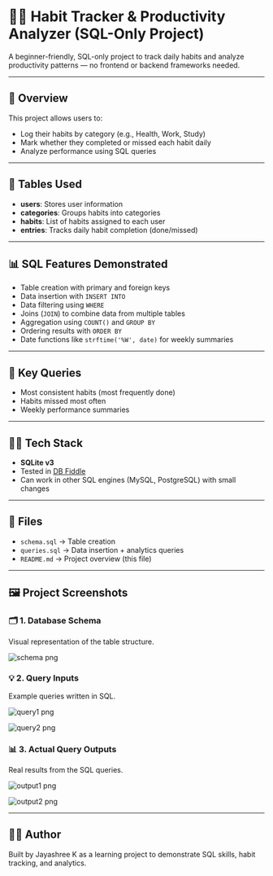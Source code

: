 # 🧘‍♀️ Habit Tracker & Productivity Analyzer (SQL-Only Project)

A beginner-friendly, SQL-only project to track daily habits and analyze productivity patterns — no frontend or backend frameworks needed.

---

## 📌 Overview

This project allows users to:
- Log their habits by category (e.g., Health, Work, Study)
- Mark whether they completed or missed each habit daily
- Analyze performance using SQL queries

---

## 🧩 Tables Used

- **users**: Stores user information  
- **categories**: Groups habits into categories  
- **habits**: List of habits assigned to each user  
- **entries**: Tracks daily habit completion (done/missed)

---

## 📊 SQL Features Demonstrated

- Table creation with primary and foreign keys  
- Data insertion with `INSERT INTO`  
- Data filtering using `WHERE`  
- Joins (`JOIN`) to combine data from multiple tables  
- Aggregation using `COUNT()` and `GROUP BY`  
- Ordering results with `ORDER BY`  
- Date functions like `strftime('%W', date)` for weekly summaries

---

## 🧠 Key Queries

- Most consistent habits (most frequently done)  
- Habits missed most often  
- Weekly performance summaries

---

## 🧑‍💻 Tech Stack

- **SQLite v3**  
- Tested in [DB Fiddle](https://www.db-fiddle.com/)  
- Can work in other SQL engines (MySQL, PostgreSQL) with small changes

---

## 📁 Files

- `schema.sql` → Table creation  
- `queries.sql` → Data insertion + analytics queries  
- `README.md` → Project overview (this file)

---

## 🖼️ Project Screenshots

### 🗂️ 1. Database Schema
Visual representation of the table structure.



![schema png](https://github.com/user-attachments/assets/af1a64f3-9fc1-4b15-b66f-d8e7c4e54741)


### 💡 2. Query Inputs
Example queries written in SQL.


![query1 png](https://github.com/user-attachments/assets/c2d35c0a-a270-4881-9df1-414667324216)

![query2 png](https://github.com/user-attachments/assets/6d6ec31a-8158-459f-8268-63280ab55a7b)


### 📊 3. Actual Query Outputs
Real results from the SQL queries.


![output1 png](https://github.com/user-attachments/assets/4243263c-219b-46e9-8f4a-ae674e65bf10)

![output2 png](https://github.com/user-attachments/assets/2cd63e9a-6ccb-4912-b0fa-b39a70b84779)

---


## 🙋‍♀️ Author

Built by Jayashree K as a learning project to demonstrate SQL skills, habit tracking, and analytics.
